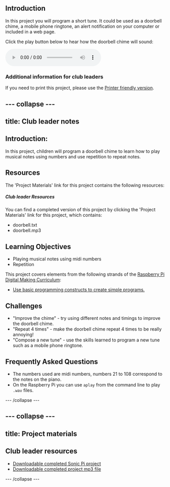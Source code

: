 ## Introduction

In this project you will program a short tune. It could be used as a doorbell chime, a mobile phone ringtone, an alert notification on your computer or included in a web page.

<div id="audio-preview" class="pdf-hidden">

Click the play button below to hear how the doorbell chime will sound:

<audio controls preload>
  <source src="resources/doorbell.mp3" type="audio/mpeg">
Your browser does not support the <code>audio</code> element.
</audio>

</div>

### Additional information for club leaders

If you need to print this project, please use the [Printer friendly version](https://projects.raspberrypi.org/en/projects/compose-tune/print).


--- collapse ---
---
title: Club leader notes
---

## Introduction:
In this project, children will program a doorbell chime to learn how to play musical notes using numbers and use repetition to repeat notes.

## Resources

The 'Project Materials' link for this project contains the following resources:

##### Club leader Resources

You can find a completed version of this project by clicking the 'Project Materials' link for this project, which contains:

+ doorbell.txt
+ doorbell.mp3

## Learning Objectives
+ Playing musical notes using midi numbers
+ Repetition

This project covers elements from the following strands of the [Raspberry Pi Digital Making Curriculum](http://rpf.io/curriculum):

+ [Use basic programming constructs to create simple programs.](https://www.raspberrypi.org/curriculum/programming/creator)

## Challenges
+ "Improve the chime" - try using different notes and timings to improve the doorbell chime.
+ "Repeat 4 times" - make the doorbell chime repeat 4 times to be really annoying!
+ "Compose a new tune" - use the skills learned to program a new tune such as a mobile phone ringtone.

## Frequently Asked Questions
+ The numbers used are midi numbers, numbers 21 to 108 correspond to the notes on the piano.
+ On the Raspberry Pi you can use `aplay` from the command line to play `.wav` files.

--- /collapse ---

--- collapse ---
---
title: Project materials
---

## Club leader resources
* [Downloadable completed Sonic Pi project](resources/doorbell.txt)
* [Downloadable completed project mp3 file](resources/doorbell.mp3)

--- /collapse ---

